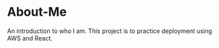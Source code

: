 # About-Me
An introduction to who I am. This project is to practice deployment using AWS and React.
<p align = "center">
    <a href="https://www.linkedin.com/in/braden-dalit-388ab4218/"><img alt="LinkedIn" title="LinkedIn" height="48" width="48" src="assets/linkedin.svg></a>

</p>
